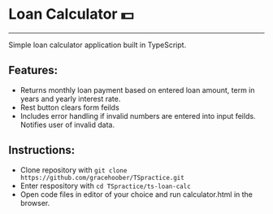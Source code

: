 # Loan Calculator :dollar:
_____
Simple loan calculator application built in TypeScript.


## Features:
* Returns monthly loan payment based on entered loan amount, term in years and yearly interest rate.
* Rest button clears form feilds
* Includes error handling if invalid numbers are entered into input feilds. Notifies user of invalid data.

## Instructions:
* Clone repository with `git clone https://github.com/gracehoober/TSpractice.git`
* Enter respository with `cd TSpractice/ts-loan-calc`
* Open code files in editor of your choice and run calculator.html in the browser.


